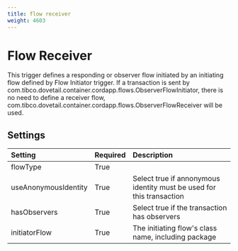 ```yaml
---
title: flow receiver
weight: 4603
---
```


# Flow Receiver
This trigger defines a responding or observer flow initiated by an initiating flow defined by Flow Initiator trigger. If a transaction is sent by com.tibco.dovetail.container.cordapp.flows.ObserverFlowInitiator, there is no need to define a receiver flow, com.tibco.dovetail.container.cordapp.flows.ObserverFlowReceiver will be used.

## Settings
| Setting               | Required | Description |
|:------------          |:---------|:------------| 
| flowType              | True     | 
| useAnonymousIdentity  | True     | Select true if annonymous identity must be used for this transaction |
| hasObservers          | True     | Select true if the transaction has observers |
| initiatorFlow         | True     | The initiating flow's class name, including package |


